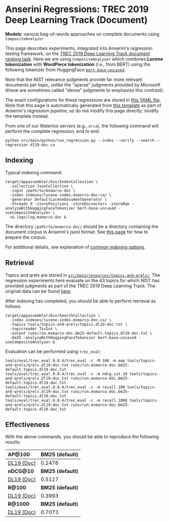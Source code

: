 # Anserini Regressions: TREC 2019 Deep Learning Track (Document)

**Models**: various bag-of-words approaches on complete documents using `CompositeAnalyzer`

This page describes experiments, integrated into Anserini's regression testing framework, on the [TREC 2019 Deep Learning Track document ranking task](https://trec.nist.gov/data/deep2019.html).
Here we are using `CompositeAnalyzer` which combines **Lucene tokenization** with **WordPiece tokenization** (i.e., from BERT) using the following tokenizer from HuggingFace [`bert-base-uncased`](https://huggingface.co/bert-base-uncased).

Note that the NIST relevance judgments provide far more relevant documents per topic, unlike the "sparse" judgments provided by Microsoft (these are sometimes called "dense" judgments to emphasize this contrast).

The exact configurations for these regressions are stored in [this YAML file](../src/main/resources/regression/dl19-doc-ca.yaml).
Note that this page is automatically generated from [this template](../src/main/resources/docgen/templates/dl19-doc-ca.template) as part of Anserini's regression pipeline, so do not modify this page directly; modify the template instead.

From one of our Waterloo servers (e.g., `orca`), the following command will perform the complete regression, end to end:

```
python src/main/python/run_regression.py --index --verify --search --regression dl19-doc-ca
```

## Indexing

Typical indexing command:

```
target/appassembler/bin/IndexCollection \
  -collection JsonCollection \
  -input /path/to/msmarco-doc \
  -index indexes/lucene-index.msmarco-doc-ca/ \
  -generator DefaultLuceneDocumentGenerator \
  -threads 9 -storePositions -storeDocvectors -storeRaw -analyzeWithHuggingFaceTokenizer bert-base-uncased -useCompositeAnalyzer \
  >& logs/log.msmarco-doc &
```

The directory `/path/to/msmarco-doc/` should be a directory containing the document corpus in Anserini's jsonl format.
See [this page](experiments-msmarco-doc-doc2query-details.md) for how to prepare the corpus.

For additional details, see explanation of [common indexing options](common-indexing-options.md).

## Retrieval

Topics and qrels are stored in [`src/main/resources/topics-and-qrels/`](../src/main/resources/topics-and-qrels/).
The regression experiments here evaluate on the 43 topics for which NIST has provided judgments as part of the TREC 2019 Deep Learning Track.
The original data can be found [here](https://trec.nist.gov/data/deep2019.html).

After indexing has completed, you should be able to perform retrieval as follows:

```
target/appassembler/bin/SearchCollection \
  -index indexes/lucene-index.msmarco-doc-ca/ \
  -topics tools/topics-and-qrels/topics.dl19-doc.txt \
  -topicreader TsvInt \
  -output runs/run.msmarco-doc.bm25-default.topics.dl19-doc.txt \
  -bm25 -analyzeWithHuggingFaceTokenizer bert-base-uncased -useCompositeAnalyzer &
```

Evaluation can be performed using `trec_eval`:

```
tools/eval/trec_eval.9.0.4/trec_eval -c -M 100 -m map tools/topics-and-qrels/qrels.dl19-doc.txt runs/run.msmarco-doc.bm25-default.topics.dl19-doc.txt
tools/eval/trec_eval.9.0.4/trec_eval -c -m ndcg_cut.10 tools/topics-and-qrels/qrels.dl19-doc.txt runs/run.msmarco-doc.bm25-default.topics.dl19-doc.txt
tools/eval/trec_eval.9.0.4/trec_eval -c -m recall.100 tools/topics-and-qrels/qrels.dl19-doc.txt runs/run.msmarco-doc.bm25-default.topics.dl19-doc.txt
tools/eval/trec_eval.9.0.4/trec_eval -c -m recall.1000 tools/topics-and-qrels/qrels.dl19-doc.txt runs/run.msmarco-doc.bm25-default.topics.dl19-doc.txt
```

## Effectiveness

With the above commands, you should be able to reproduce the following results:

| **AP@100**                                                                                                   | **BM25 (default)**|
|:-------------------------------------------------------------------------------------------------------------|-----------|
| [DL19 (Doc)](https://trec.nist.gov/data/deep2019.html)                                                       | 0.2476    |
| **nDCG@10**                                                                                                  | **BM25 (default)**|
| [DL19 (Doc)](https://trec.nist.gov/data/deep2019.html)                                                       | 0.5127    |
| **R@100**                                                                                                    | **BM25 (default)**|
| [DL19 (Doc)](https://trec.nist.gov/data/deep2019.html)                                                       | 0.3993    |
| **R@1000**                                                                                                   | **BM25 (default)**|
| [DL19 (Doc)](https://trec.nist.gov/data/deep2019.html)                                                       | 0.7073    |
